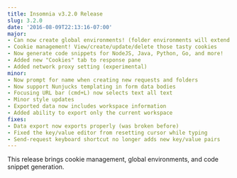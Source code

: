 ```yaml
---
title: Insomnia v3.2.0 Release
slug: 3.2.0
date: '2016-08-09T22:13:16-07:00'
major:
- Can now create global environments! (folder environments will extend them)
- Cookie management! View/create/update/delete those tasty cookies
- Now generate code snippets for NodeJS, Java, Python, Go, and more!
- Added new "Cookies" tab to response pane
- Added network proxy setting (experimental)
minor:
- Now prompt for name when creating new requests and folders
- Now support Nunjucks templating in form data bodies
- Focusing URL bar (cmd+L) now selects text all text
- Minor style updates
- Exported data now includes workspace information
- Added ability to export only the current workspace
fixes:
- Data export now exports properly (was broken before)
- Fixed the key/value editor from resetting cursor while typing
- Send-request keyboard shortcut no longer adds new key/value pairs
---
```


This release brings cookie management, global environments, and code snippet
generation.
